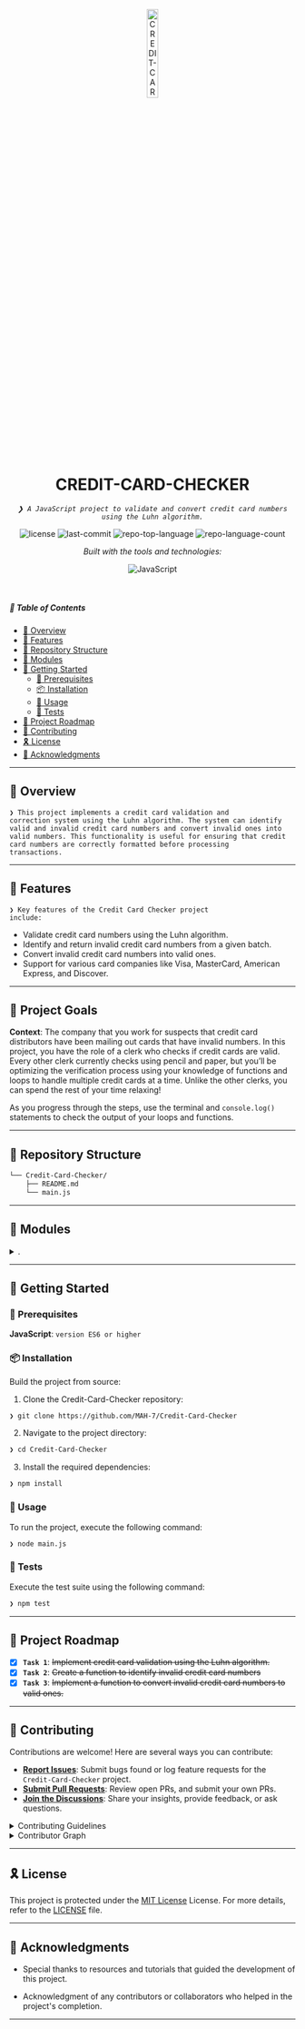 <p align="center">
  <img src="https://static.wikia.nocookie.net/p__/images/9/98/2010-05-27_14%3B08.png/revision/latest?cb=20140801022813&path-prefix=protagonist" width="20%" alt="CREDIT-CARD-CHECKER-logo">
</p>
<p align="center">
    <h1 align="center">CREDIT-CARD-CHECKER</h1>
</p>
<p align="center">
    <em><code>❯ A JavaScript project to validate and convert credit card numbers using the Luhn algorithm.</code></em>
</p>
<p align="center">
	<img src="https://img.shields.io/github/license/MAH-7/Credit-Card-Checker?style=flat&logo=opensourceinitiative&logoColor=white&color=00bcff" alt="license">
	<img src="https://img.shields.io/github/last-commit/MAH-7/Credit-Card-Checker?style=flat&logo=git&logoColor=white&color=00bcff" alt="last-commit">
	<img src="https://img.shields.io/github/languages/top/MAH-7/Credit-Card-Checker?style=flat&color=00bcff" alt="repo-top-language">
	<img src="https://img.shields.io/github/languages/count/MAH-7/Credit-Card-Checker?style=flat&color=00bcff" alt="repo-language-count">
</p>
<p align="center">
		<em>Built with the tools and technologies:</em>
</p>
<p align="center">
	<img src="https://img.shields.io/badge/JavaScript-F7DF1E.svg?style=flat&logo=JavaScript&logoColor=black" alt="JavaScript">
</p>

<br>

##### 🔗 Table of Contents

- [📍 Overview](#-overview)
- [👾 Features](#-features)
- [📂 Repository Structure](#-repository-structure)
- [🧩 Modules](#-modules)
- [🚀 Getting Started](#-getting-started)
  - [🔖 Prerequisites](#-prerequisites)
  - [📦 Installation](#-installation)
  - [🤖 Usage](#-usage)
  - [🧪 Tests](#-tests)
- [📌 Project Roadmap](#-project-roadmap)
- [🤝 Contributing](#-contributing)
- [🎗 License](#-license)
- [🙌 Acknowledgments](#-acknowledgments)

---

## 📍 Overview

<code>❯ This project implements a credit card validation and correction system using the Luhn algorithm. The system can identify valid and invalid credit card numbers and convert invalid ones into valid numbers. This functionality is useful for ensuring that credit card numbers are correctly formatted before processing transactions.</code>

---

## 👾 Features

<code>❯ Key features of the Credit Card Checker project include:</code>

- Validate credit card numbers using the Luhn algorithm.
- Identify and return invalid credit card numbers from a given batch.
- Convert invalid credit card numbers into valid ones.
- Support for various card companies like Visa, MasterCard, American Express, and Discover.

---

## 🎯 Project Goals

**Context**: The company that you work for suspects that credit card distributors have been mailing out cards that have invalid numbers. In this project, you have the role of a clerk who checks if credit cards are valid. Every other clerk currently checks using pencil and paper, but you’ll be optimizing the verification process using your knowledge of functions and loops to handle multiple credit cards at a time. Unlike the other clerks, you can spend the rest of your time relaxing!

As you progress through the steps, use the terminal and `console.log()` statements to check the output of your loops and functions.

---

## 📂 Repository Structure

```sh
└── Credit-Card-Checker/
    ├── README.md
    └── main.js
```

---

## 🧩 Modules

<details closed><summary>.</summary>

| File                                                                      | Summary                                                                                            |
| ------------------------------------------------------------------------- | -------------------------------------------------------------------------------------------------- |
| [main.js](https://github.com/MAH-7/Credit-Card-Checker/blob/main/main.js) | <code>Implements the validation, correction, and identification functions for credit cards.</code> |

</details>

---

## 🚀 Getting Started

### 🔖 Prerequisites

**JavaScript**: `version ES6 or higher`

### 📦 Installation

Build the project from source:

1. Clone the Credit-Card-Checker repository:

```sh
❯ git clone https://github.com/MAH-7/Credit-Card-Checker
```

2. Navigate to the project directory:

```sh
❯ cd Credit-Card-Checker
```

3. Install the required dependencies:

```sh
❯ npm install
```

### 🤖 Usage

To run the project, execute the following command:

```sh
❯ node main.js
```

### 🧪 Tests

Execute the test suite using the following command:

```sh
❯ npm test
```

---

## 📌 Project Roadmap

- [x] **`Task 1`**: <strike>Implement credit card validation using the Luhn algorithm.</strike>
- [x] **`Task 2`**: <strike>Create a function to identify invalid credit card numbers</strike>
- [x] **`Task 3`**: <strike>Implement a function to convert invalid credit card numbers to valid ones.</strike>

---

## 🤝 Contributing

Contributions are welcome! Here are several ways you can contribute:

- **[Report Issues](https://github.com/MAH-7/Credit-Card-Checker/issues)**: Submit bugs found or log feature requests for the `Credit-Card-Checker` project.
- **[Submit Pull Requests](https://github.com/MAH-7/Credit-Card-Checker/blob/main/CONTRIBUTING.md)**: Review open PRs, and submit your own PRs.
- **[Join the Discussions](https://github.com/MAH-7/Credit-Card-Checker/discussions)**: Share your insights, provide feedback, or ask questions.

<details closed>
<summary>Contributing Guidelines</summary>

1. **Fork the Repository**: Start by forking the project repository to your github account.
2. **Clone Locally**: Clone the forked repository to your local machine using a git client.
   ```sh
   git clone https://github.com/MAH-7/Credit-Card-Checker
   ```
3. **Create a New Branch**: Always work on a new branch, giving it a descriptive name.
   ```sh
   git checkout -b new-feature-x
   ```
4. **Make Your Changes**: Develop and test your changes locally.
5. **Commit Your Changes**: Commit with a clear message describing your updates.
   ```sh
   git commit -m 'Implemented new feature x.'
   ```
6. **Push to github**: Push the changes to your forked repository.
   ```sh
   git push origin new-feature-x
   ```
7. **Submit a Pull Request**: Create a PR against the original project repository. Clearly describe the changes and their motivations.
8. **Review**: Once your PR is reviewed and approved, it will be merged into the main branch. Congratulations on your contribution!
</details>

<details closed>
<summary>Contributor Graph</summary>
<br>
<p align="left">
   <a href="https://github.com{/MAH-7/Credit-Card-Checker/}graphs/contributors">
      <img src="https://contrib.rocks/image?repo=MAH-7/Credit-Card-Checker">
   </a>
</p>
</details>

---

## 🎗 License

This project is protected under the [MIT License](https://choosealicense.com/licenses) License. For more details, refer to the [LICENSE](https://choosealicense.com/licenses/) file.

---

## 🙌 Acknowledgments

- Special thanks to resources and tutorials that guided the development of this project.

- Acknowledgment of any contributors or collaborators who helped in the project's completion.

---
